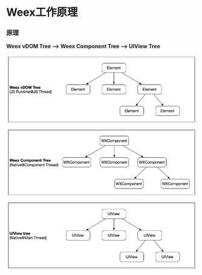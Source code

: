 # Weex工作原理

### 原理

**Weex vDOM Tree --> Weex Component Tree --> UIView Tree**

![](weex_dom_component_view_mapping.png)


